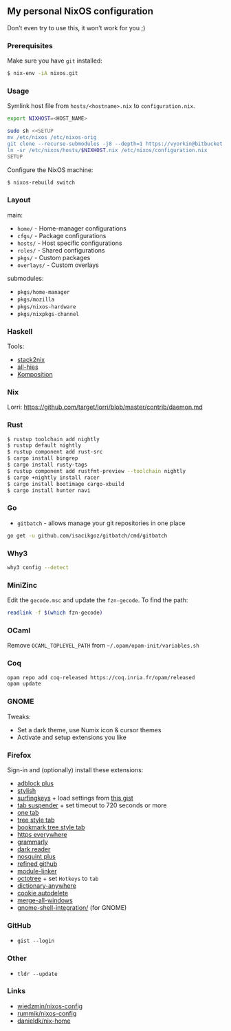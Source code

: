 ## My personal NixOS configuration

Don’t even try to use this, it won’t work for you ;)

### Prerequisites

Make sure you have `git` installed:

```bash
$ nix-env -iA nixos.git
```

### Usage

Symlink host file from `hosts/<hostname>.nix` to `configuration.nix`.

```bash
export NIXHOST=<HOST_NAME>

sudo sh <<SETUP
mv /etc/nixos /etc/nixos-orig
git clone --recurse-submodules -j8 --depth=1 https://vyorkin@bitbucket.org/vyorkin/nixos-config.git /etc/nixos
ln -sr /etc/nixos/hosts/$NIXHOST.nix /etc/nixos/configuration.nix
SETUP
```

Configure the NixOS machine:

```bash
$ nixos-rebuild switch
```

### Layout

main:

- `home/` - Home-manager configurations
- `cfgs/` - Package configurations
- `hosts/` - Host specific configurations
- `roles/` - Shared configurations
- `pkgs/` - Custom packages
- `overlays/` - Custom overlays

submodules:

- `pkgs/home-manager`
- `pkgs/mozilla`
- `pkgs/nixos-hardware`
- `pkgs/nixpkgs-channel`

### Haskell

Tools:

* [stack2nix](https://github.com/input-output-hk/stack2nix)
* [all-hies](https://github.com/Infinisil/all-hies)
* [Komposition](https://owickstrom.github.io/komposition/user-guide/installation/)

### Nix

Lorri: https://github.com/target/lorri/blob/master/contrib/daemon.md

### Rust

```bash
$ rustup toolchain add nightly
$ rustup default nightly
$ rustup component add rust-src
$ cargo install bingrep
$ cargo install rusty-tags
$ rustup component add rustfmt-preview --toolchain nightly
$ cargo +nightly install racer
$ cargo install bootimage cargo-xbuild
$ cargo install hunter navi
```

### Go

* `gitbatch` - allows manage your git repositories in one place

```bash
go get -u github.com/isacikgoz/gitbatch/cmd/gitbatch
```

### Why3

```bash
why3 config --detect
```

### MiniZinc

Edit the `gecode.msc` and update the `fzn-gecode`.
To find the path:

```sh
readlink -f $(which fzn-gecode)
```

### OCaml

Remove `OCAML_TOPLEVEL_PATH` from `~/.opam/opam-init/variables.sh`

### Coq

```sh
opam repo add coq-released https://coq.inria.fr/opam/released
opam update
```

### GNOME

Tweaks:

* Set a dark theme, use Numix icon & cursor themes
* Activate and setup extensions you like

### Firefox

Sign-in and (optionally) install these extensions:

* [adblock plus](https://addons.mozilla.org/en-US/firefox/addon/adblock-plus/)
* [stylish](https://addons.mozilla.org/ru/firefox/addon/stylish/)
* [surfingkeys](https://addons.mozilla.org/ru/firefox/addon/surfingkeys_ff/) + load settings from [this gist](https://gist.githubusercontent.com/vyorkin/c5d9cfa63da9811ed0062c5f1440f754/raw/12742b47426899547467eadef09ba8e9d56b3ce3/surfingkeys.txt)
* [tab suspender](https://addons.mozilla.org/ru/firefox/addon/ff-tab-suspender/) + set timeout to 720 seconds or more
* [one tab](https://addons.mozilla.org/ru/firefox/addon/onetab/)
* [tree style tab](https://addons.mozilla.org/ru/firefox/addon/tree-style-tab/)
* [bookmark tree style tab](https://addons.mozilla.org/ru/firefox/addon/bookmark-tree-for-tst/)
* [https everywhere](https://addons.mozilla.org/ru/firefox/addon/https-everywhere/)
* [grammarly](https://addons.mozilla.org/en-US/firefox/addon/grammarly-1/)
* [dark reader](https://addons.mozilla.org/ru/firefox/addon/darkreader/)
* [nosquint plus](https://addons.mozilla.org/en-US/firefox/addon/nosquint-plus/)
* [refined github](https://addons.mozilla.org/en-US/firefox/addon/refined-github-/)
* [module-linker](https://addons.mozilla.org/en-US/firefox/addon/module-linker/)
* [octotree](https://addons.mozilla.org/ru/firefox/addon/octotree/) + set `Hotkeys` to `tab`
* [dictionary-anywhere](https://addons.mozilla.org/en-US/firefox/addon/dictionary-anywhere/?src=userprofile)
* [cookie autodelete](https://addons.mozilla.org/ru/firefox/addon/cookie-autodelete/)
* [merge-all-windows](https://addons.mozilla.org/en-US/firefox/addon/merge-window/)
* [gnome-shell-integration/](https://addons.mozilla.org/en-US/firefox/addon/gnome-shell-integration/) (for GNOME)

### GitHub

* `gist --login`

### Other

* `tldr --update`

### Links

* [wiedzmin/nixos-config](https://github.com/wiedzmin/nixos-config.git)
* [rummik/nixos-config](https://github.com/rummik/nixos-config)
* [danieldk/nix-home](https://github.com/danieldk/nix-home)
